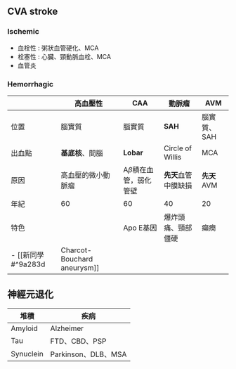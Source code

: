 ## CVA stroke
### Ischemic
- 血栓性 : 粥狀血管硬化、MCA
- 栓塞性 : 心臟、頸動脈血栓、MCA
- 血管炎
### Hemorrhagic
|        | 高血壓性           | CAA                     | 動脈瘤             | AVM         |
|--------|--------------------|-------------------------|--------------------|-------------|
| 位置   | 腦實質             | 腦實質                  | **SAH**                | 腦實質、SAH |
| 出血點 | **基底核**、間腦       | **Lobar**                   | Circle of Willis   | MCA         |
| 原因   | 高血壓的微小動脈瘤 | A$\beta$積在血管，弱化管壁 | **先天**血管中膜缺損   | **先天**AVM     |
| 年紀   | 60                 | 60                      | 40                 | 20          |
| 特色   |                    | Apo E基因               | 爆炸頭痛、頸部僵硬 | 癲癇        |
- [[新同學#^9a283d|Charcot-Bouchard aneurysm]]
## 神經元退化
| 堆積      | 疾病                |
|-----------|---------------------|
| Amyloid   | Alzheimer           |
| Tau       | FTD、CBD、PSP       |
| Synuclein | Parkinson、DLB、MSA |